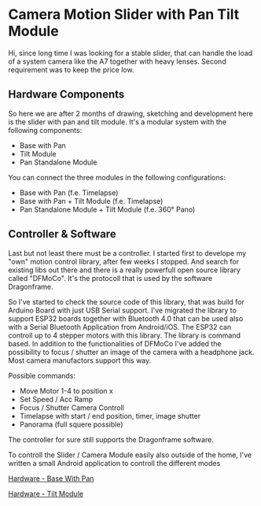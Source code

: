# Camera Motion Slider with Pan Tilt Module

Hi,
since long time I was looking for a stable slider, that can handle the load of a system camera like the A7 together with heavy lenses. Second requirement was to keep the price low.

## Hardware Components
So here we are after 2 months of drawing, sketching and development here is the slider with pan and tilt module. It's a modular system with the following components:

 - Base with Pan
 - Tilt Module
 - Pan Standalone Module

You can connect the three modules in the following configurations:
 - Base with Pan (f.e. Timelapse)
 - Base with Pan + Tilt Module (f.e. Timelapse)
 - Pan Standalone Module + Tilt Module (f.e. 360° Pano)

## Controller & Software
Last but not least there must be a controller. I started first to develope my "own" motion control library, after few weeks I stopped. And search for existing libs out there and there is a really powerfull open source library called "DFMoCo". It's the protocoll that is used by the software Dragonframe.

So I've started to check the source code of this library, that was build for Arduino Board with just USB Serial support. I've migrated the library to support ESP32 boards together with Bluetooth 4.0 that can be used also with a Serial Bluetooth Application from Android/iOS. The ESP32 can controll up to 4 stepper motors with this library. The library is command based.
In addition to the functionalities of DFMoCo I've added the possibility to focus / shutter an image of the camera with a headphone jack. Most camera manufactors support this way.

Possible commands:
- Move Motor 1-4 to position x
- Set Speed / Acc Ramp
- Focus / Shutter Camera Controll
- Timelapse with start / end position, timer, image shutter
- Panorama (full squere possible)

The controller for sure still supports the Dragonframe software.

To controll the Slider / Camera Module easily also outside of the home, I've written a small Android application to controll the different modes

[Hardware - Base With Pan](https://github.com/JoJ123/Camera-Motion-Slider/blob/master/Hardware/Base%20with%20Pan/README.md)

[Hardware - Tilt Module](https://github.com/JoJ123/Camera-Motion-Slider/blob/master/Hardware/Tilt%20Module/README.md)
